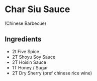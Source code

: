 # Char Siu Sauce

(Chinese Barbecue)

## Ingredients
- 2t Five Spice
- 2T Shoyu Soy Sauce
- 2T Hoisin Sauce
- 1T Honey / Sugar
- 2T Dry Sherry (pref chinese rice wine)
